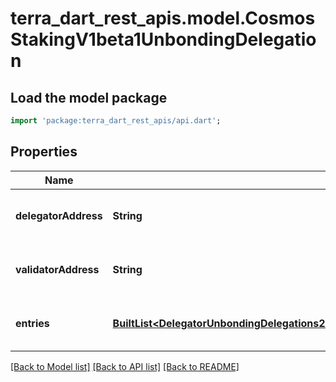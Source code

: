 # terra_dart_rest_apis.model.CosmosStakingV1beta1UnbondingDelegation

## Load the model package
```dart
import 'package:terra_dart_rest_apis/api.dart';
```

## Properties
Name | Type | Description | Notes
------------ | ------------- | ------------- | -------------
**delegatorAddress** | **String** | delegator_address is the bech32-encoded address of the delegator. | [optional] 
**validatorAddress** | **String** | validator_address is the bech32-encoded address of the validator. | [optional] 
**entries** | [**BuiltList&lt;DelegatorUnbondingDelegations200ResponseUnbondingResponsesInnerEntriesInner&gt;**](DelegatorUnbondingDelegations200ResponseUnbondingResponsesInnerEntriesInner.md) | entries are the unbonding delegation entries. | [optional] 

[[Back to Model list]](../README.md#documentation-for-models) [[Back to API list]](../README.md#documentation-for-api-endpoints) [[Back to README]](../README.md)


